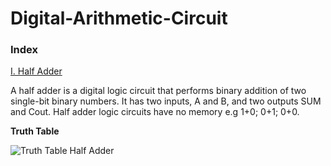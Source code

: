 # Digital-Arithmetic-Circuit
### Index
[I. Half Adder](#1)

A half adder is a digital logic circuit that performs binary addition of two single-bit binary numbers. It has two inputs, A and B, and two outputs SUM and Cout. Half adder logic circuits have no memory e.g 1+0; 0+1; 0+0.

**Truth Table**

![Truth Table Half Adder](https://media.geeksforgeeks.org/wp-content/cdn-uploads/gq/2015/07/ha_truth-300x235.png)

